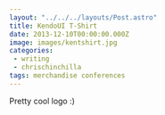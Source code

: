 ```yaml
---
layout: "../../../layouts/Post.astro"
title: KendoUI T-Shirt
date: 2013-12-10T00:00:00.000Z
image: images/kentshirt.jpg
categories:
 - writing
 - chrischinchilla
tags: merchandise conferences
---
```


Pretty cool logo :)
